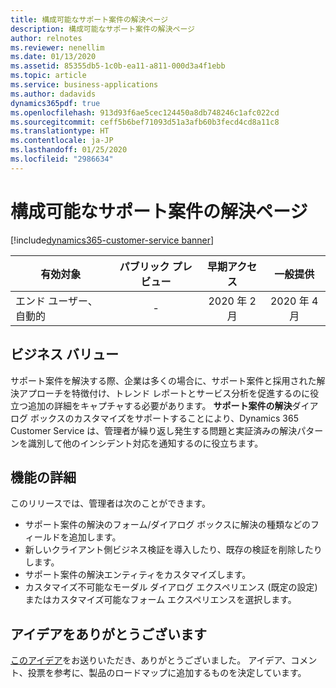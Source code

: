 ```yaml
---
title: 構成可能なサポート案件の解決ページ
description: 構成可能なサポート案件の解決ページ
author: relnotes
ms.reviewer: nenellim
ms.date: 01/13/2020
ms.assetid: 85355db5-1c0b-ea11-a811-000d3a4f1ebb
ms.topic: article
ms.service: business-applications
ms.author: dadavids
dynamics365pdf: true
ms.openlocfilehash: 913d93f6ae5cec124450a8db748246c1afc022cd
ms.sourcegitcommit: ceff5b6bef71093d51a3afb60b3fecd4cd8a11c8
ms.translationtype: HT
ms.contentlocale: ja-JP
ms.lasthandoff: 01/25/2020
ms.locfileid: "2986634"
---
```

# <a name="configurable-case-resolution-page"></a>構成可能なサポート案件の解決ページ
[!include[dynamics365-customer-service banner](../includes/dynamics365-customer-service.md)]

| 有効対象    |  パブリック プレビュー | 早期アクセス | 一般提供 | 
| ---------- | :----------: |:----------: |:----------: |
|エンド ユーザー、自動的|-|2020 年 2 月| 2020 年 4 月|


## <a name="business-value"></a>ビジネス バリュー
<!-- bv start -->
サポート案件を解決する際、企業は多くの場合に、サポート案件と採用された解決アプローチを特徴付け、トレンド レポートとサービス分析を促進するのに役立つ追加の詳細をキャプチャする必要があります。 **サポート案件の解決**ダイアログ ボックスのカスタマイズをサポートすることにより、Dynamics 365 Customer Service は、管理者が繰り返し発生する問題と実証済みの解決パターンを識別して他のインシデント対応を通知するのに役立ちます。
<!-- bv end -->



## <a name="feature-details"></a>機能の詳細
<!--feature detail start -->
このリリースでは、管理者は次のことができます。

- サポート案件の解決のフォーム/ダイアログ ボックスに解決の種類などのフィールドを追加します。 
- 新しいクライアント側ビジネス検証を導入したり、既存の検証を削除したりします。
- サポート案件の解決エンティティをカスタマイズします。 
- カスタマイズ不可能なモーダル ダイアログ エクスペリエンス (既定の設定) またはカスタマイズ可能なフォーム エクスペリエンスを選択します。 

<!--feature detail end -->









## <a name="thank-you-for-your-idea"></a>アイデアをありがとうございます
[このアイデア](https://successhub.crm.dynamics.com/main.aspx?appid=fd4f1ee4-c98c-489b-bbc3-fcd4d16f8157&pagetype=entityrecord&etn=adx_idea&id=de81c069-699e-e911-80e7-0003ff68d318)をお送りいただき、ありがとうございました。 アイデア、コメント、投票を参考に、製品のロードマップに追加するものを決定しています。

